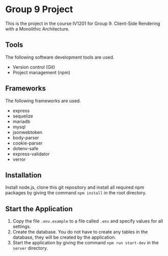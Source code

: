 # Group 9 Project

This is the project in the course IV1201 for Group 9. Client-Side Rendering with a Monolithic Architecture. 

## Tools

The following software development tools are used.

- Version control (Git)
- Project management (npm)

## Frameworks

The following frameworks are used.

- express
- sequelize
- mariadb
- mysql
- jsonwebtoken
- body-parser
- cookie-parser
- dotenv-safe
- express-validator
- verror

## Installation

Install node.js, clone this git repository and install all required npm packages by giving the command `npm install` in the root directory.

## Start the Application

1. Copy the file `.env.example` to a file called `.env` and specify values for all settings.
1. Create the database. You do not have to create any tables in the database, they will be created by the application.
1. Start the application by giving the command `npm run start-dev` in the `server` directory.
 
